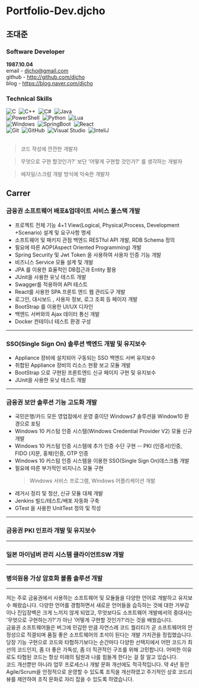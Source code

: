 # Portfolio-Dev.djcho

## 조대준  

### Software Developer 
**1987.10.04**  
email - djcho@gmail.com \
github - http://github.com/djcho \
blog - https://blog.naver.com/djcho

### Technical Skills
![C](https://shields.io/badge/C-004880?style=flat&logo=C&logoColor=A8B9CC&nbsp)&nbsp;
![C++](https://shields.io/badge/C%2B%2B-004880?style=flat&logo=C%2B%2B&logoColor=FFFFFF)&nbsp;
![C#](https://shields.io/badge/C%23-004880?style=flat&logo=csharp&logoColor=239120)&nbsp;
![Java](https://shields.io/badge/Java-004880?style=flat&logo=Java&logoColor=FFFFFF)&nbsp;\
![PowerShell](https://shields.io/badge/PowerShell-004880?style=flat&logo=PowerShell&logoColor=5391FE)&nbsp;
![Python](https://shields.io/badge/Python-004880?style=flat&logo=Python&logoColor=3776AB)&nbsp;
![Lua](https://shields.io/badge/LuaScript-004880?style=flat&logo=Lua&logoColor=2C2D72)&nbsp;\
![Windows](https://shields.io/badge/Windows-004880?style=flat&logo=Windows&logoColor=0078D6)&nbsp;
![SpringBoot](https://shields.io/badge/Spring%20Boot-004880?style=flat&logo=SpringBoot&logoColor=6DB33F)&nbsp;
![React](https://shields.io/badge/React-004880?style=flat&logo=React&logoColor=61DAFB)&nbsp;\
![Git](https://shields.io/badge/Git-004880?style=flat&logo=Git&logoColor=F05032)&nbsp;
![GitHub](https://shields.io/badge/Github-004880?style=flat&logo=Github&logoColor=FFFFFF)&nbsp;
![Visual Studio](https://shields.io/badge/Visual%20Studio-004880?style=flat&logo=Visual%20Studio&logoColor=5C2D91)&nbsp;
![InteliJ](https://shields.io/badge/IntelliJ-004880?style=flat&logo=IntellijIDEA&logoColor=000000)&nbsp;\
<br/>

> 코드 작성에 깐깐한 개발자

> 무엇으로 구현 할것인가?' 보단 '어떻게 구현할 것인가?' 를 생각하는 개발자

> 에자일/스크럼 개발 방식에 익숙한 개발자

## Carrer
### 금융권 소프트웨어 배포&업데이트 서비스 풀스택 개발
- 프로젝트 전체 기능 4+1 View(Logical, Physical,Process, Development +Scenario) 설계 및 요구사항 명세
- 소프트웨어 및 패키지 관점 백엔드 RESTful API 개발, RDB Schema 정의
- 필요에 따른 AOP(Aspect Oriented Programming) 개발
- Spring Security 및 Jwt Token 을 사용하여 사용자 인증 기능 개발
- 비즈니스 Service 모듈 설계 및 개발
- JPA 를 이용한 효율적인 DB접근과 Entity 활용
- JUnit을 사용한 유닛 테스트 개발
- Swagger를 적용하여 API 테스트
- React를 사용한 SPA 프론트 엔드 웹 관리도구 개발
- 로그인, 대시보드 , 사용자 정보, 로그 조회 등 페이지 개발
- BootStrap 를 이용한 UI/UX 디자인
- 백엔드 서버와의 Ajax 데이터 통신 개발
- Docker 컨테이너 테스트 환경 구성
------------
### SSO(Single Sign On) 솔루션 백엔드 개발 및 유지보수
- Appliance 장비에 설치되어 구동되는 SSO 백엔드 서버 유지보수
- 취합된 Appliance 장비의 리소스 현황 보고 모듈 개발
- BootStrap 으로 구현된 프론트엔드 신규 페이지 구현 및 유지보수
- JUnit을 사용한 유닛 테스트 개발
------------
### 금융권 보안 솔루션 기능 고도화 개발
- 국민은행/카드 모든 영업점에서 운영 중이던 Windows7 솔루션을 Window10 환경으로 포팅
- Windows 10 커스텀 인증 시스템(Windows Credential Provider V2) 모듈 신규 개발
- Windows 10 커스텀 인증 시스템에 추가 인증 수단 구현
-- PKI (인증서)인증, FIDO (지문, 홍채)인증, OTP 인증
- Windows 10 커스텀 인증 시스템을 이용한 SSO(Single Sign On)데스크톱 개발
- 필요에 따른 부가적인 비지니스 모듈 구현
  > Windows 서비스 프로그램,  Windows 어플리케이션 개발
- 레거시 정리 및 청산, 신규 모듈 대체 개발
- Jenkins 빌드/테스트/배포 자동화 구축
- GTest 을 사용한 UnitTest 정의 및 작성
------------
### 금융권 PKI 인프라 개발 및 유지보수
------------
### 일본 마이넘버 관리 시스템 클라이언트SW 개발
------------
### 병의원용 가상 암호화 볼륨 솔루션 개발
------------

저는 주로 금융권에서 사용하는 소프트웨어 및 모듈들을 다양한 언어로 개발하고 유지보수 해왔습니다. 다양한 언어를 경험하면서 새로운 언어들을 습득하는 것에 대한 거부감이나 진입장벽은 크게 느끼지 않게 되었고, 무엇보다도 소프트웨어 개발에서의 중대사는 '무엇으로 구현하는가?'가 아닌 '어떻게 구현할 것인가?'라는 것을 배웠습니다.\
금융권 소프트웨어들은 버그에 민감한 만큼 자연스레 코드 퀄리티가 곧 소프트웨어의 안정성으로 직결되며 품질 좋은 소프트웨어의 초석이 된다는 개발 가치관을 정립했습니다. 당장 기능 구현으로 코드와 타협하기보다는 순간마다 다양한 선택지에서 어떤 코드가 최선의 코드인지, 좀 더 좋은 가독성, 좀 더 직관적인 구조를 위해 고민합니다. 어떠한 이유로도 타협된 코드는 항상 미래의 팀원과 나를 힘들게 한다는 걸 잘 알고 있습니다.\
코드 개선뿐만 아니라 업무 프로세스나 개발 문화 개선에도 적극적입니다. 약 4년 동안 Agile/Scrum을 안정적으로 운영할 수 있도록 조직을 개선하였고 주기적인 상호 코드리뷰를 제안하여 조직 문화로 자리 잡을 수 있도록 하였습니다.
